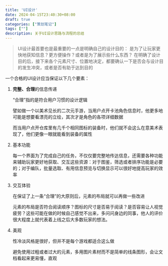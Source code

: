 ```yaml
---
title: 'UI设计'
date: 2024-04-15T23:40:30+08:00
draft: true
categories: ["策划笔记"]
tags: [""]
description: 关于UI设计思路与流程的总结
---
```


> UI设计最首要也是最重要的一点是明确自己的设计目的：
> 是为了让玩家更快地获知信息？更方便操作？或者是为了展示些什么东西？
> 在明确了设计目的后，接下来各个元素尺寸、位置地决定，都要确认一下是否会与设计目的发生冲突，或者是否有助于达到目的

一个合格的UI设计应当保证以下几个要素：

1. **完整、合理**的信息传递

    “合理”指的是符合用户习惯的设计逻辑

    譬如做一个以美术见长的二次元手游，当用户点开卡池角色信息时，他更多地可能是想要看漂亮的立绘，其次才是角色的各项详细数据

    而当用户点开仓库里有几千个相同图标的装备时，他们就不会这么在意美术表现了，他们更像一眼就能看到装备的属性

2. 基本功能

    每一个界面为了完成自己的任务，不仅仅要完整地传达信息，还需要各种功能来辅助玩家更好地获取、交互这些资源：对于图鉴，筛选或者排序功能是必要的；对于编队，批量选取、有用信息预览与切换显示可以很好地提高玩家的效率

3. 交互体验

    在保证了上一条“合理”的大原则后，元素的布局就可以再做一些改进

    元素的布局是否符合阅读顺序？图标的尺寸是否易于阅读？是否容易让人视觉疲劳？这些可能在做的时候自己感觉不出来，多问问身边的同事，他人的评价很大程度上就代表着上线之后大多数玩家的想法。

4. 美观

    性冷淡风格是很好，但并不是每个游戏都适合这么做

    避免使用过粗或者过大的元素，多用图片素材而不是简单的线条图形，会让文档看起来更易懂，直观
